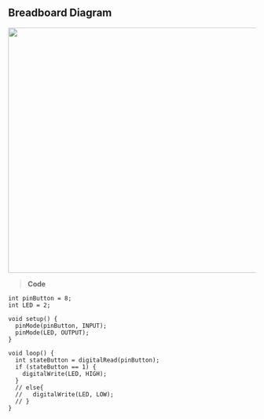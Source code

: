 ## Breadboard Diagram

<p align="center">
<img src="https://github.com/alrose102318/Arduino/blob/5a7a3f8fcd3adb9554522212b42bd2a89dd7f8c0/Push%20Button/diagram.jpg" width="800" height="500">
</p>

> **Code**

```
int pinButton = 8;
int LED = 2;

void setup() {
  pinMode(pinButton, INPUT);
  pinMode(LED, OUTPUT);
}

void loop() {
  int stateButton = digitalRead(pinButton);
  if (stateButton == 1) {
    digitalWrite(LED, HIGH);
  }
  // else{
  //   digitalWrite(LED, LOW);
  // }
}
```
